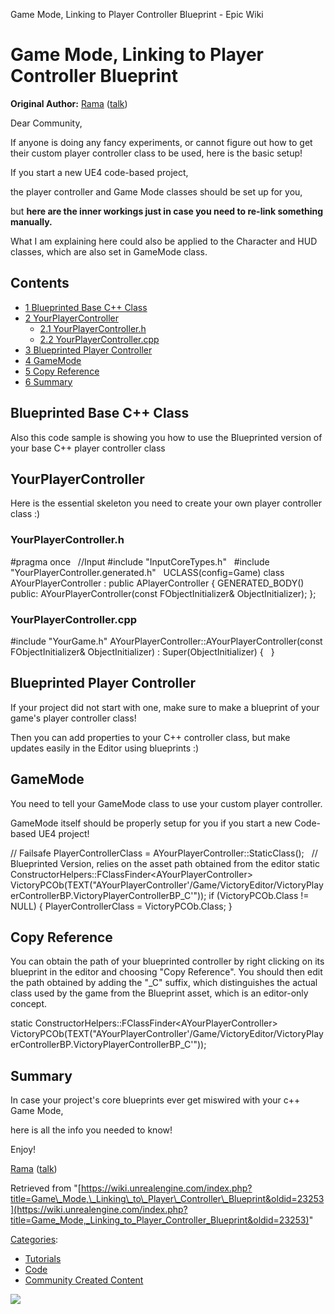 Game Mode, Linking to Player Controller Blueprint - Epic Wiki                    

Game Mode, Linking to Player Controller Blueprint
=================================================

**Original Author:** [Rama](/User:Rama "User:Rama") ([talk](/User_talk:Rama "User talk:Rama"))

Dear Community,

If anyone is doing any fancy experiments, or cannot figure out how to get their custom player controller class to be used, here is the basic setup!

If you start a new UE4 code-based project,

the player controller and Game Mode classes should be set up for you,

but **here are the inner workings just in case you need to re-link something manually.**

  
What I am explaining here could also be applied to the Character and HUD classes, which are also set in GameMode class.

Contents
--------

*   [1 Blueprinted Base C++ Class](#Blueprinted_Base_C.2B.2B_Class)
*   [2 YourPlayerController](#YourPlayerController)
    *   [2.1 YourPlayerController.h](#YourPlayerController.h)
    *   [2.2 YourPlayerController.cpp](#YourPlayerController.cpp)
*   [3 Blueprinted Player Controller](#Blueprinted_Player_Controller)
*   [4 GameMode](#GameMode)
*   [5 Copy Reference](#Copy_Reference)
*   [6 Summary](#Summary)

Blueprinted Base C++ Class
--------------------------

Also this code sample is showing you how to use the Blueprinted version of your base C++ player controller class

YourPlayerController
--------------------

Here is the essential skeleton you need to create your own player controller class :)

### YourPlayerController.h

#pragma once
 
//Input
#include "InputCoreTypes.h"
 
#include "YourPlayerController.generated.h"
 
UCLASS(config\=Game)
class AYourPlayerController : public APlayerController
{
	GENERATED\_BODY()
public:
	AYourPlayerController(const FObjectInitializer& ObjectInitializer);
};

### YourPlayerController.cpp

#include "YourGame.h"
AYourPlayerController::AYourPlayerController(const FObjectInitializer& ObjectInitializer)
	: Super(ObjectInitializer)
{
 
}

Blueprinted Player Controller
-----------------------------

If your project did not start with one, make sure to make a blueprint of your game's player controller class!

Then you can add properties to your C++ controller class, but make updates easily in the Editor using blueprints :)

GameMode
--------

You need to tell your GameMode class to use your custom player controller.

GameMode itself should be properly setup for you if you start a new Code-based UE4 project!

// Failsafe
PlayerControllerClass \= AYourPlayerController::StaticClass();
 
// Blueprinted Version, relies on the asset path obtained from the editor
static ConstructorHelpers::FClassFinder<AYourPlayerController\> VictoryPCOb(TEXT("AYourPlayerController'/Game/VictoryEditor/VictoryPlayerControllerBP.VictoryPlayerControllerBP\_C'"));
if (VictoryPCOb.Class !\= NULL)
{
	PlayerControllerClass \= VictoryPCOb.Class;
}

Copy Reference
--------------

You can obtain the path of your blueprinted controller by right clicking on its blueprint in the editor and choosing "Copy Reference". You should then edit the path obtained by adding the "\_C" suffix, which distinguishes the actual class used by the game from the Blueprint asset, which is an editor-only concept.

static ConstructorHelpers::FClassFinder<AYourPlayerController\> VictoryPCOb(TEXT("AYourPlayerController'/Game/VictoryEditor/VictoryPlayerControllerBP.VictoryPlayerControllerBP\_C'"));

Summary
-------

In case your project's core blueprints ever get miswired with your c++ Game Mode,

here is all the info you needed to know!

Enjoy!

[Rama](/User:Rama "User:Rama") ([talk](/User_talk:Rama "User talk:Rama"))

Retrieved from "[https://wiki.unrealengine.com/index.php?title=Game\_Mode,\_Linking\_to\_Player\_Controller\_Blueprint&oldid=23253](https://wiki.unrealengine.com/index.php?title=Game_Mode,_Linking_to_Player_Controller_Blueprint&oldid=23253)"

[Categories](/Special:Categories "Special:Categories"):

*   [Tutorials](/Category:Tutorials "Category:Tutorials")
*   [Code](/Category:Code "Category:Code")
*   [Community Created Content](/Category:Community_Created_Content "Category:Community Created Content")

  ![](https://tracking.unrealengine.com/track.png)